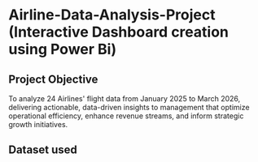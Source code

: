 # Airline-Data-Analysis-Project (Interactive Dashboard creation using Power Bi)
## Project Objective
To analyze 24 Airlines' flight data from January 2025 to March 2026, delivering actionable, data-driven insights to management that optimize operational efficiency, enhance revenue streams, and inform strategic growth initiatives.
## Dataset used
